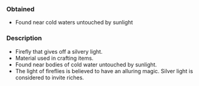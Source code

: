 ### Obtained
- Found near cold waters untouched by sunlight
### Description
- Firefly that gives off a silvery light.
- Material used in crafting items.
- Found near bodies of cold water untouched by sunlight.
- The light of fireflies is believed to have an alluring magic. Silver light is considered to invite riches.